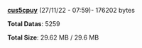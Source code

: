 [**cus5cpuy**](/data/cus5cpuy.txt) (27/11/22 - 07:59)- 176202 bytes

**Total Datas**: 5259

**Total Size**: 29.62 MB / 29.6 MB